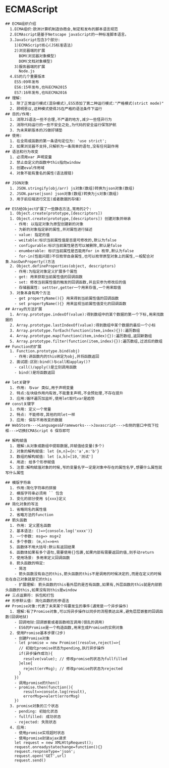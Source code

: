   # ECMAScript
    ## ECMA组织介绍
      1.ECMA组织:欧洲计算机制造协商会,制定和发布的脚本语言规范
      2.ECMAscript是基于Netscape javaScript的一种标准脚本语言。
      3.JavaScript包含3个部分:
        1)ECMAScript核心(JS标准语法)
        2)浏览器端的扩展
          BOM(浏览器对象模型)
          DOM(文档对象模型)
        3)服务器端的扩展
          Node.js
      4.ES的几个重要版本
        ES5:09年发布
        ES6:15年发布,也叫ECMA2015
        ES7:16年发布,也叫ECMA2016
    ## 理解:
      1. 除了正常运行模式(混杂模式),ES5添加了第二种运行模式:"严格模式(strict mode)"
      2. 顾明思议,这种模式使得JS在严格的语法条件下运行
    ## 目的/作用:
      1. 消除JS语法一些不合理,不严谨的地方,减少一些怪异行为
      2. 消除代码运行的一些不安全之处,为代码的安全运行保驾护航
      3. 为未来新版本的JS做好铺垫
    ## 使用:
      1. 在全局或函数的第一条语句定位为: 'use strict';
      2. 如果浏览器不支持,只解析为一条简单的语句,没有任何副作用
    ## 语法和行为改变
      1. 必须用var 声明变量
      2. 禁止自定义的函数中this指向window
      3. 创建eval作用域
      4. 对象不能有重名的属性(语法报错)

    ## JSON对象
      1. JSON.stringify(obj/arr) js对象(数组)转换为json对象(数组)
      2. JSON.parse(json) json对象(数组)转换为js对象(数组)
      3. 用于前后端进行交互(或者数据的存储)

    ## ES5给Object扩展了一些静态方法,常用的2个:
      1. Object.create(prototype,[descriptors])
      1. Object.create(prototype,[descriptors]) 创建对象并继承
        - 作用: 以指定对象为原型创建新的对象
        - 为新的对象指定新的属性,并对属性进行描述
        - value: 指定的值
        - weitable:标识当前属性值是否是可修改的,默认为false
        - configurable:标识当前属性是否可以被删除,默认是false
        - enumberable: 标识当前属性是否能用for in 枚举,默认为false
        - for-in(性能问题)不仅枚举自身属性,也可以枚举原型对象上的属性,一般配合对象.hasOwnProperty()方法
      2. Object.defineProperties(object, descriptors)
        - 作用:为指定对象定义扩展多个属性
        - get: 用来获取当前属性值的回调函数
        - set: 修改当前属性值的触发的回调函数,并且实参为修改后的值
        - 存储器属性: settter,getter一个用来存值,一个用来取值
      3. 对象本身有两个方法
        - get propertyName(){} 用来得到当前属性值的回调函数
        - set propertyName(){} 用来监视当前属性值变化的回调函数
    ## Array的方法扩展
      1. Array.prototype.indexOf(value):得到数组中的某个数据的第一个下标,用来找数据的
      2. Array.prototype.lastIndexOf(value):得到数组中某个数据的最后一个小标
      3. Array.prototype.forEach(function(item,index){}):遍历数组
      4. Array.prototype.map(function(item,index){}):遍历数组,返回新数组
      5. Array.prototype.filter(function(item,index){}):遍历数组,过滤后的数组
    ## Function的扩展
      1. Function.prototype.bind(obj)
        - 作用:讲函数内的this绑定为obj,并将函数返回
      2. 面试题:区别:bind()与call和applay()?
        - call()/apply()是立刻调用函数
        - bind()是将函数返回

    ## let关键字
      1. 作用: 与var 类似,用于声明变量
      2. 特点:在块级作用内有效,不能重复声明,不会预处理,不存在提升
      3. 应用:循环遍历加监听,使用let取代var是趋势
    ## const关键字
      1. 作用: 定义一个常量
      2. 特点: 不能修改,其他的同let一样
      3. 应用: 保存不用改变的数据
    ## WebStorm--->Languages&Frameworks--->Javascript--->右侧的窗口中找下拉框--->切换ECMAScript 6 保存即可

    ## 解构赋值
      1. 理解:从对象或数组中提取数据,并赋值给变量(多个)
      2. 对象的解构赋值: let {m,n}={n:'a',m:'b'}
      3. 数组的解构赋值: let [a,b]=[10,'测试']
      4. 用途: 给多个形参赋值
      5. 注意:解构赋值对象的时候,写的变量名字一定是对象中存在的属性名字,想要什么属性就写什么属性

    ## 模版字符串
      1. 作用:简化字符串的拼接
      2. 模版字符串必须用 `` 包含
      3. 变化的部分使用 ${xxx}定义
    ## 简化对象的写法
      1. 省略同名的属性值
      2. 省略方法的function
    ## 箭头函数
      1. 作用: 定义匿名函数
      2. 基本语法: ()=>{console.log('xxxx')}
      3. 一个参数: msg=> msg+2
      4. 多个参数: (m,n)=>m+n
      5. 函数体不用大括号:默认有返回结果
      6. 函数体如果有多个语句,需要使用{}包裹,如果内部有需要返回的值,则手动return
      7. 使用场景: 多用来定义回调函数
      8. 箭头函数的特定:
        - 简洁
        - 箭头函数没有自己的this,箭头函数的this不是调用的时候决定的,而是在定义的时候处在自己对象就是它的this
        - 扩展理解: 箭头函数的this看外层的是否有函数,如果有,外层函数的this就是内部箭头函数的this,如果没有则this是window
    ## 三点运算符: 拆包和打包
    ## 形参默认值: 简化函数的形参语法
    ## Promise对象:代表了未来某个将要发生的事件(通常是一个异步操作)
      1. 理解:有了Promise对象,可以将异步操作以同步的流程表达出来,避免层层嵌套的回调函数(回调地狱)
        - 回调地狱:回调嵌套或者函数相互调用(很乱的调用)
        - ES6的Promise是一个构造函数,用来生成Promise的实例对象
      2. 使用Promise基本步骤(2步)
        - 创建Promise对象
        - let promise = new Promise((resolve,reject)=>{
          // 初始化promise状态为pending,执行异步操作
          if(异步操作成功){
            resolve(value); // 修改promise的状态为fullfilled
          }else{
            reject(errMsg); // 修改promise的状态为rejected
          }
        })
        - 调用promise的then()
        - promise.then(function(){
            result=>console.log(result),
            errorMsg=>alert(errorMsg)
        })
      3. promise对象的三个状态
        - pending: 初始化状态
        - fullfilled: 成功状态
        - rejected: 失败状态
      4. 应用:
        - 使用promise实现超时状态
        - 使用promise封装ajax请求
        let request = new XMLHttpRequest();
        request.onreadystatechange=function(){}
        request.respnseType='json';
        request.open('GET',url)
        request.send()